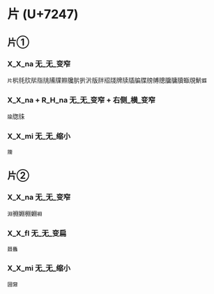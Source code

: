 # 片 (U+7247)

## 片① 

### X_X_na 无_无_变窄
`片`㭊㲏㸝㸞㸟㸠㸢㸣㸤㸥䏒扸沜版牉牊牋牌牍牐牑牒牓牔牕牖牗牘蝂覑魸`䥡`

### X_X_na + R_H_na 无_无_变窄 + 右侧_横_变窄
`牏`牎㸡

### X_X_mi 无_无_缩小
`簰`

## 片②

### X_X_na 无_无_变窄
`淵`䄗婣棩蜵`裫`

### X_X_fl 无_无_变扁
`鼘䨊`

### X_X_mi 无_无_缩小 
`㘤奫`